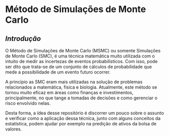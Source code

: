 # Método de Simulações de Monte Carlo
## _Introdução_

O Método de Simulações de Monte Carlo (MSMC) ou somente Simulações de Monte Carlo (SMC), é uma técnica matemática muito utilizada com o intuito de medir as incertezas de eventos probabilísticos. Com isso, pode ser dito que trata-se de um conjunto de cálculos de probabilidade que mede a possibilidade de um evento futuro ocorrer.

A princípio as SMC eram mais utilizadas na solução de problemas relacionados a matemática, física e biologia. Atualmente, este método se tornou muito eficaz em áreas como finanças e investimentos, principalmente, no que tange a tomadas de decisões e como gerenciar o risco envolvido nelas.

Desta forma, a ídea desse repositório é discorrer um pouco sobre o assunto e verificar como a aplicação dessa técnica, junto com alguns conceitos da estatística, podem ajudar por exemplo na predição de ativos da bolsa de valores. 
